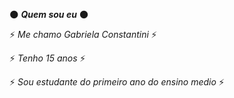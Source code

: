 :new_moon: ***Quem sou eu*** :new_moon:

:zap:  *Me chamo Gabriela Constantini*  :zap:

:zap:  *Tenho 15 anos*  :zap:

:zap:   *Sou estudante do primeiro ano do ensino medio*  :zap:
